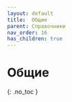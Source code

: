```yaml
---
layout: default
title:	Общие
parent: Справочники
nav_order: 16
has_children: true
---
```


# Общие
{: .no_toc }
